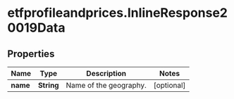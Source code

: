 # etfprofileandprices.InlineResponse20019Data

## Properties

Name | Type | Description | Notes
------------ | ------------- | ------------- | -------------
**name** | **String** | Name of the geography. | [optional] 


